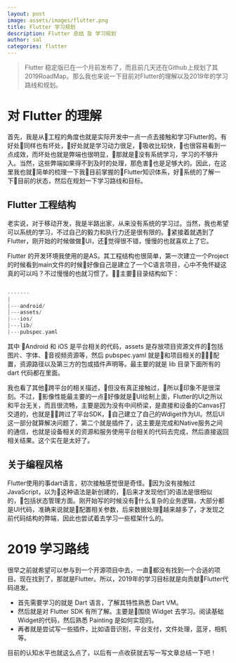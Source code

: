 ```yaml
---
layout: post
image: assets/images/flutter.png
title: Flutter 学习规划
description: Flutter 总结 及 学习规划
author: sal
categories: flutter
---
```


> Flutter 稳定版已在一个月前发布了，而且前几天还在Github上规划了其2019RoadMap。那么我也来说一下目前对Flutter的理解以及2019年的学习路线和规划。

# 对 Flutter 的理解

首先，我是从工程的角度也就是实际开发中一点一点去接触和学习Flutter的。有好处同样也有坏处，好处就是学习动力很足，吸收比较快，也很容易看到一点成效，而坏处也就是弊端也很明显，那就是没有系统学习，学习的不够升入。当然，这些弊端如果得不到及时的处理，那危害也是足够大的。因此，在这里我也就简单的梳理一下我目前掌握的Flutter知识体系，好系统的了解一下目前的状态，然后在规划一下学习路线和目标。

## Flutter 工程结构

老实说，对于移动开发，我是半路出家，从来没有系统的学习过。当然，我也希望可以系统的学习，不过自己的毅力和执行力还是很有限的。紧接着就遇到了 Flutter，刚开始的时候做做UI，还觉得很不错，慢慢的也就喜欢上了它。

Flutter 的开发环境我使用的是AS。其工程结构也很简单，第一次建立一个Project的时候看到main文件的时候好像自己是建立了一个C语言项目，心中不免怀疑这真的可以吗？不过慢慢的也就习惯了。主要目录结构如下：

```dart

-------
|
|---android/
|---assets/
|---ios/
|---lib/
|---pubspec.yaml

```

其中 Android 和 iOS 是平台相关的代码，assets 是存放项目资源文件的包括图片、字体、音视频资源等，然后 pubspec.yaml 就是和项目相关的配置，资源路径以及第三方的包或插件声明等。最主要的就是 lib 目录下面所有的 dart 代码都在里面。

我也看了其他跨平台的相关描述，但没有真正接触过，所以印象不是很深刻。不过，影像性能最主要的一点好像就是UI绘制上面，Flutter的UI之所以和平台无关，而且很流畅，主要是因为没有中间桥梁，是直接和设备的Canvas打交道的，也就是跨过了平台SDK，自己建立了自己的Wdiget作为UI。然后UI这一部分就算解决问题了，第二个就是插件了，这主要是完成和Native服务之间的通信，也就是设备相关的资源和服务使用平台相关的代码去完成，然后直接返回相关结果。这个实在是太好了。

## 关于编程风格

Flutter使用的事dart语言，初次接触感觉很是奇怪。因为没有接触过JavaScript，以为这种语法是新创建的，后来才发现他们的语法是很相似的，包括状态管理方面。刚开始写的时候没有什么复杂的业务逻辑，大部分都是UI代码，准确来说就是配置相关参数，后来数据处理越来越多了，才发现之前代码结构的弊端，因此也尝试着去学习一些框架什么的。

# 2019 学习路线

很早之前就希望可以参与到一个开源项目中去，一直都没有找到一个合适的项目。现在找到了，那就是Flutter。所以，2019年的学习目标就是向贡献Flutter代码进发。

- 首先需要学习的就是 Dart 语言，了解其特性熟悉 Dart VM。
- 然后就是对 Flutter SDK 有所了解。主要是围绕 Widget 去学习。阅读基础Widget的代码，然后熟悉 Painting 是如何实现的。
- 再者就是尝试写一些插件，比如语音识别，平台支付，文件处理，蓝牙，相机等。

目前的认知水平也就这么点了，以后有一点收获就去写一写文章总结一下吧！